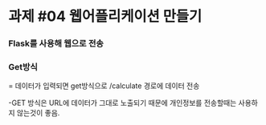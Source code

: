 # 과제 #04 웹어플리케이션 만들기

### Flask를 사용해 웹으로 전송

### Get방식
<form method="GET" action="/calculate">
= 데이터가 입력되면 get방식으로 /calculate 경로에 데이터 전송

-GET 방식은 URL에 데이터가 그대로 노출되기 때문에 개인정보를 전송할때는 사용하지 않는것이 좋음.
